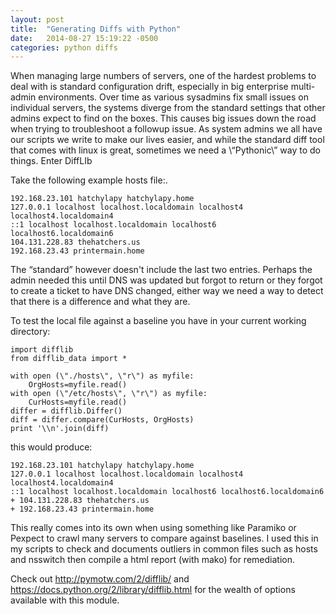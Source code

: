 ```yaml
---
layout: post
title:  "Generating Diffs with Python"
date:   2014-08-27 15:19:22 -0500
categories: python diffs
---
```


When managing large numbers of servers, one of the hardest problems to deal with is standard configuration drift, especially in big enterprise multi-admin environments. Over time as various sysadmins fix small issues on individual servers, the systems diverge from the standard settings that other admins expect to find on the boxes. This causes big issues down the road when trying to troubleshoot a followup issue.
As system admins we all have our scripts we write to make our lives easier, and while the standard diff tool that comes with linux is great, sometimes we need a \“Pythonic\” way to do things. Enter DiffLIb

Take the following example hosts file:.


    192.168.23.101 hatchylapy hatchylapy.home
    127.0.0.1 localhost localhost.localdomain localhost4         localhost4.localdomain4
    ::1 localhost localhost.localdomain localhost6      localhost6.localdomain6
    104.131.228.83 thehatchers.us
    192.168.23.43 printermain.home

 
 The “standard” however doesn't include the last two entries. Perhaps the admin needed this until DNS was updated but forgot to return or they forgot to create a ticket to have DNS changed, either way we need a way to detect that there is a difference and what they are.
 
 To test the local file against a baseline you have in your current working directory:

    import difflib
    from difflib_data import *
    
    with open (\"./hosts\", \"r\") as myfile:
        OrgHosts=myfile.read()
    with open (\"/etc/hosts\", \"r\") as myfile:
        CurHosts=myfile.read()
    differ = difflib.Differ()
    diff = differ.compare(CurHosts, OrgHosts)
    print '\\n'.join(diff)
         
         
this would produce:

    192.168.23.101 hatchylapy hatchylapy.home
    127.0.0.1 localhost localhost.localdomain localhost4 localhost4.localdomain4
    ::1 localhost localhost.localdomain localhost6 localhost6.localdomain6
    + 104.131.228.83 thehatchers.us
    + 192.168.23.43 printermain.home

This really comes into its own when using something like Paramiko or Pexpect to crawl many servers to compare against baselines. I used this in my scripts to check and documents outliers in common files such as hosts and nsswitch then compile a html report (with mako) for remediation.

Check out http://pymotw.com/2/difflib/ and https://docs.python.org/2/library/difflib.html for the wealth of options available with this module.

          